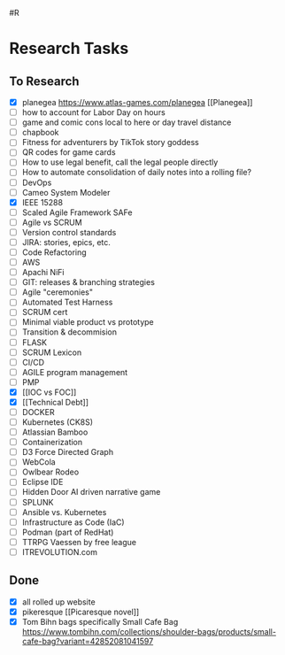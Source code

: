 #R
# Research Tasks
## To Research
- [x] planegea https://www.atlas-games.com/planegea [[Planegea]]
- [ ] how to account for Labor Day on hours
- [ ] game and comic cons local to here or day travel distance
- [ ] chapbook
- [ ] Fitness for adventurers by TikTok story goddess
- [ ] QR codes for game cards
- [ ] How to use legal benefit, call the legal people directly
- [ ] How to automate consolidation of daily notes into a rolling file?
- [ ] DevOps
- [ ] Cameo System Modeler
- [x] IEEE 15288
- [ ] Scaled Agile Framework SAFe
- [ ] Agile vs SCRUM
- [ ] Version control standards
- [ ] JIRA: stories, epics, etc.
- [ ] Code Refactoring
- [ ] AWS
- [ ] Apachi NiFi
- [ ] GIT: releases & branching strategies
- [ ] Agile "ceremonies"
- [ ] Automated Test Harness
- [ ] SCRUM cert
- [ ] Minimal viable product vs prototype
- [ ] Transition & decommision
- [ ] FLASK
- [ ] SCRUM Lexicon
- [ ] CI/CD
- [ ] AGILE program management
- [ ] PMP
- [x] [[IOC vs FOC]]
- [x] [[Technical Debt]]
- [ ] DOCKER
- [ ] Kubernetes (CK8S)
- [ ] Atlassian Bamboo
- [ ] Containerization
- [ ] D3 Force Directed Graph
- [ ] WebCola
- [ ] Owlbear Rodeo
- [ ] Eclipse IDE
- [ ] Hidden Door AI driven narrative game
- [ ] SPLUNK
- [ ] Ansible vs. Kubernetes
- [ ] Infrastructure as Code (IaC)
- [ ] Podman (part of RedHat)
- [ ] TTRPG Vaessen by free league
- [ ] ITREVOLUTION.com

## Done
- [x] all rolled up website
- [x] pikeresque [[Picaresque novel]]
- [x] Tom Bihn bags specifically Small Cafe Bag https://www.tombihn.com/collections/shoulder-bags/products/small-cafe-bag?variant=42852081041597
